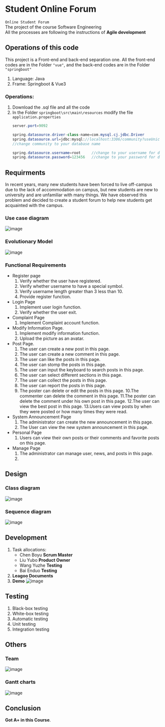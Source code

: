 # Student Online Forum
`Online Student Forum`<br>
The project of the course Software Engineering<br>
All the processes are following the instructions of __Agile development__
##  Operations of this code
This project is a Front-end and back-end separation one. All the front-end codes are in the Folder `"vue"`, and the back-end codes are in the Folder `"springboot"` <br>
1.  Language:   Java
2.  Frame:      Springboot & Vue3
### Operations:
1.  Download the .sql file and all the code
2.  In the Folder `springboot\src\main\resources` modify the file `application.properties` <br>
    ```java
    server.port=9092

    spring.datasource.driver-class-name=com.mysql.cj.jdbc.Driver
    spring.datasource.url=jdbc:mysql://localhost:3306/community?useUnicode=true&characterEncoding=utf8&autoReconnect=true&serverTimezone=GMT%2B8  
    //change community to your database name
    
    spring.datasource.username=root     //change to your username for database
    spring.datasource.password=123456   //change to your password for database
    ```
##  Requirments
In recent years, many new students have been forced to live off-campus due to the lack of accommodation on campus, but new students are new to university and are unfamiliar with many things. We have observed this problem and decided to create a student forum to help new students get acquainted with the campus.
### Use case diagram
![image](https://github.com/Travis-Chen00/Student-Online-Forum/blob/main/Images/User%20case.jpg)
### Evolutionary Model
![image](https://github.com/Travis-Chen00/Student-Online-Forum/blob/main/Images/Evolutionary%20model.png)
### Functional Requirements
*   Register page
    1. Verify whether the user have registered.
    2. Verify whether username to have a special symbol.
    3. Verify username length greater than 3 less than 10.
    4. Provide register function.
*   Login Page
    1. Implement user login function.
    2. Verify whether the user exit.
*   Complaint Page
    1. Implement Complaint account function.
*   Modify Information Page.
    1. Implement modify information function.
    2. Upload the picture as an avatar.
*   Post Page.
    1. The user can create a new post in this page.
    2. The user can create a new comment in this page.
    3. The user can like the posts in this page.
    4. The user can stomp the posts in this page.
    5. The user can input the keyboard to search posts in this page.
    6. The user can select different sections in this page.
    7. The user can collect the posts in this page.
    8. The user can report the posts in this page.
    9. The poster can delete or edit the posts in this page.
    10.The commenter can delete the comment in this page.
    11.The poster can delete the comment under his own post in this page.
    12.The user can view the best post in this page.
    13.Users can view posts by when they were posted or how many times they were read.
*   System Announcement Page
    1. The administrator can create the new announcement in this page.
    2. The User can view the new system announcement in this page.
*   Personal Page
    1. Users can view their own posts or their comments and favorite posts on this page.
*   Manage Page
    1. The administrator can manage user, news, and posts in this page.
    2. 
##  Design
### Class diagram
![image](https://github.com/Travis-Chen00/Student-Online-Forum/blob/main/Images/class%20diagram.jpg)
### Sequence diagram
![image](https://github.com/Travis-Chen00/Student-Online-Forum/blob/main/Images/sequence%20diagram.png)

##  Development
1.  Task allocations:
    *   Chen Boyu   __Scrum Master__
    *   Liu  Yubo   __Product Owner__
    *   Wang Yuzhe  __Testing__      
    *   Bai  Enduo  __Testing__      
2. __Leagoo Documents__ 
3. __Demo__
![image](https://github.com/Travis-Chen00/Student-Online-Forum/blob/main/Images/index.jpg)

##  Testing
1.  Black-box testing
2.  White-box testing
3.  Automatic testing
4.  Unit testing
5.  Integration testing

##  Others
### Team
![image](https://github.com/Travis-Chen00/Student-Online-Forum/blob/main/Images/Team.jpg)
### Gantt charts
![image](https://github.com/Travis-Chen00/Student-Online-Forum/blob/main/Images/Gantt%20charts.png)

##  Conclusion
__Got A+ in this Course__.
